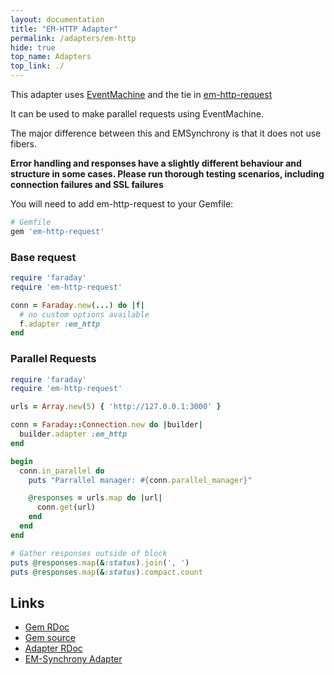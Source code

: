 ```yaml
---
layout: documentation
title: "EM-HTTP Adapter"
permalink: /adapters/em-http
hide: true
top_name: Adapters
top_link: ./
---
```


This adapter uses [EventMachine](https://github.com/eventmachine/eventmachine/) and the tie in [em-http-request][src]

It can be used to make parallel requests using EventMachine.

The major difference between this and EMSynchrony is that it does not use fibers.

**Error handling and responses have a slightly different behaviour and structure in some cases.  Please run thorough testing scenarios, including connection failures and SSL failures**

You will need to add em-http-request to your Gemfile:

```ruby
# Gemfile
gem 'em-http-request'
```

### Base request
```ruby
require 'faraday'
require 'em-http-request'

conn = Faraday.new(...) do |f|
  # no custom options available
  f.adapter :em_http
end
```

### Parallel Requests

```ruby
require 'faraday'
require 'em-http-request'

urls = Array.new(5) { 'http://127.0.0.1:3000' }

conn = Faraday::Connection.new do |builder|
  builder.adapter :em_http
end

begin
  conn.in_parallel do
    puts "Parrallel manager: #{conn.parallel_manager}"

    @responses = urls.map do |url|
      conn.get(url)
    end
  end
end

# Gather responses outside of block
puts @responses.map(&:status).join(', ')
puts @responses.map(&:status).compact.count
```

## Links

* [Gem RDoc][rdoc]
* [Gem source][src]
* [Adapter RDoc][adapter_rdoc]
* [EM-Synchrony Adapter](./em-synchrony.md)

[rdoc]: https://www.rubydoc.info/gems/em-http-request
[src]: https://github.com/igrigorik/em-http-request#readme
[adapter_rdoc]: https://www.rubydoc.info/gems/faraday/Faraday/Adapter/EMHttp
